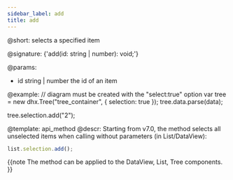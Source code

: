 ```yaml
---
sidebar_label: add
title: add
---          
```


@short: selects a specified item

@signature: {'add(id: string | number): void;'}

@params:
- id		string | number		the id of an item

@example:
// diagram must be created with the "select:true" option
var tree = new dhx.Tree("tree_container", {
    selection: true
});
tree.data.parse(data);

tree.selection.add("2");

@template:	api_method
@descr:
Starting from v7.0, the method selects all unselected items when calling without parameters (in List/DataView):

~~~js
list.selection.add();
~~~

{{note The method can be applied to the DataView, List, Tree components. }}
